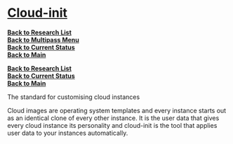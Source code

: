 # **[Cloud-init](https://cloud-init.io/)**

**[Back to Research List](../../research_list.md)**\
**[Back to Multipass Menu](./multipass_menu.md)**\
**[Back to Current Status](../../../development/status/weekly/current_status.md)**\
**[Back to Main](../../../README.md)**

**[Back to Research List](../../research_list.md)**\
**[Back to Current Status](../../../development/status/weekly/current_status.md)**\
**[Back to Main](../../../README.md)**

The standard for customising cloud instances

Cloud images are operating system templates and every instance starts out as an identical clone of every other instance. It is the user data that gives every cloud instance its personality and cloud-init is the tool that applies user data to your instances automatically.
